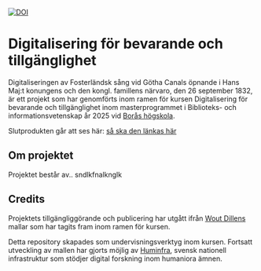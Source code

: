 [![DOI](https://zenodo.org/badge/471756787.svg)](https://zenodo.org/badge/latestdoi/471756787)

# Digitalisering för bevarande och tillgänglighet

Digitaliseringen av Fosterländsk sång vid Götha Canals öpnande i Hans Maj:t konungens och den kongl. famillens närvaro, den 26 september 1832, är ett projekt som har genomförts inom ramen för kursen Digitalisering för bevarande och tillgänglighet inom masterprogrammet i Biblioteks- och informationsvetenskap år 2025 vid [Borås högskola](https://www.hb.se/).

Slutprodukten går att ses här: [så ska den länkas här]()

## Om projektet
Projektet består av.. sndlkfnalknglk

## Credits
Projektets tillgängliggörande och publicering har utgått ifrån [Wout Dillens](https://github.com/WoutDLN) mallar som har tagits fram inom ramen för kursen.

Detta repository skapades som undervisningsverktyg inom kursen. Fortsatt utveckling av mallen har gjorts möjlig av [Huminfra](https://www.huminfra.se), svensk nationell infrastruktur som stödjer digital forskning inom humaniora ämnen.
